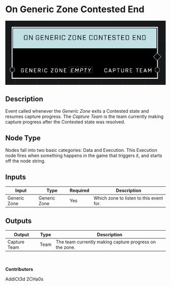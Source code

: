 # On Generic Zone Contested End
![alt text](../../../.gitbook/assets/on-generic-zone-contested-end.png)
## Description
Event called whenever the *Generic Zone* exits a Contested state and resumes capture progress. The *Capture Team* is the team currently making capture progress after the Contested state was resolved.

## Node Type
Nodes fall into two basic categories: Data and Execution. This Execution node fires when something happens in the game that triggers it, and starts off the node string.

## Inputs
| Input | Type | Required | Description |
|------------------|------------------|----------|--------------------------------------------------------------|
| Generic Zone | Generic Zone | Yes | Which zone to listen to this event for. |

## Outputs
| Output | Type | Description |
|------------------|------------------|--------------------------------------------------------------|
| Capture Team | Team | The team currently making capture progress on the zone.|

\
\
**Contributors**

AddiCt3d 2CHa0s